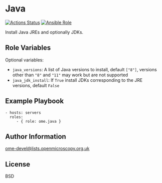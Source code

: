 Java
====

[![Actions Status](https://github.com/ome/ansible-role-java/workflows/Molecule/badge.svg)](https://github.com/ome/ansible-role-java/actions)
[![Ansible Role](https://img.shields.io/ansible/role/41018.svg)](https://galaxy.ansible.com/ome/java/)

Install Java JREs and optionally JDKs.


Role Variables
--------------

Optional variables:
- `java_versions`: A list of Java versions to install, default `["8"]`,
  versions other than `"8"` and `"11"` may work but are not supported
- `java_jdk_install`: If `True` install JDKs corresponding to the JRE versions, default `False`


Example Playbook
----------------

    - hosts: servers
      roles:
         - { role: ome.java }


Author Information
------------------

ome-devel@lists.openmicroscopy.org.uk

License
-------

BSD

